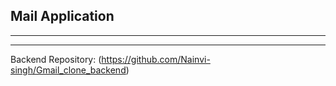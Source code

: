 ## **Mail Application**
---
___
Backend Repository: (https://github.com/Nainvi-singh/Gmail_clone_backend)
